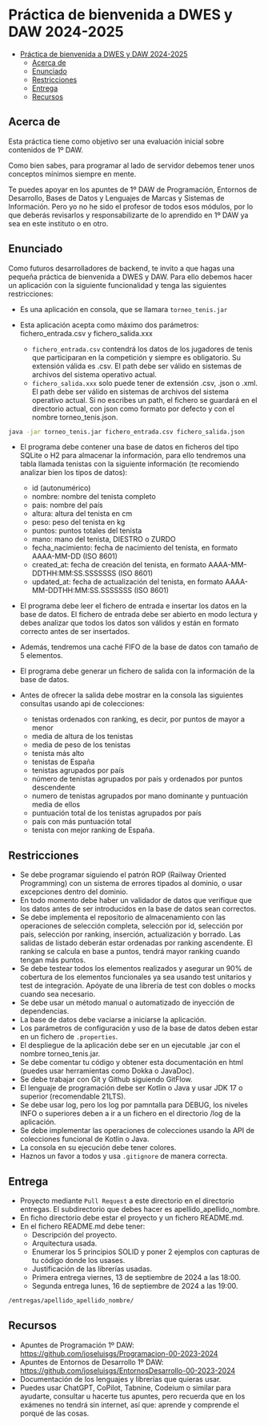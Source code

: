 # Práctica de bienvenida a DWES y DAW 2024-2025

- [Práctica de bienvenida a DWES y DAW 2024-2025](#práctica-de-bienvenida-a-dwes-y-daw-2024-2025)
  - [Acerca de](#acerca-de)
  - [Enunciado](#enunciado)
  - [Restricciones](#restricciones)
  - [Entrega](#entrega)
  - [Recursos](#recursos)


## Acerca de

Esta práctica tiene como objetivo ser una evaluación inicial sobre contenidos de 1º DAW.

Como bien sabes, para programar al lado de servidor debemos tener unos conceptos mínimos siempre en mente.

Te puedes apoyar en los apuntes de 1º DAW de Programación, Entornos de Desarrollo, Bases de Datos y Lenguajes de Marcas y Sistemas de Información. Pero yo no he sido el profesor de todos esos módulos, por lo que deberás revisarlos y responsabilizarte de lo aprendido en 1º DAW ya sea en este instituto o en otro.

## Enunciado
Como futuros desarrolladores de backend, te invito a que hagas una pequeña práctica de bienvenida a DWES y DAW.
Para ello debemos hacer un aplicación con la siguiente funcionalidad y tenga las siguientes restricciones:
- Es una aplicación en consola, que se llamara `torneo_tenis.jar`
  
- Esta aplicación acepta como máximo dos parámetros: fichero_entrada.csv y fichero_salida.xxx
  - `fichero_entrada.csv` contendrá los datos de los jugadores de tenis que participaran en la competición y siempre es obligatorio. Su extensión válida es .csv. El path debe ser válido en sistemas de archivos del sistema operativo actual.
  - `fichero_salida.xxx` solo puede tener de extensión .csv, .json o .xml. El path debe ser válido en sistemas de archivos del sistema operativo actual. Si no escribes un path, el fichero se guardará en el directorio actual, con json como formato por defecto y con el nombre torneo_tenis.json.

```bash
java -jar torneo_tenis.jar fichero_entrada.csv fichero_salida.json
```
  
- El programa debe contener una base de datos en ficheros del tipo SQLite o H2 para almacenar la información, para ello tendremos una tabla llamada tenistas con la siguiente información (te recomiendo analizar bien los tipos de datos):
  - id (autonumérico)
  - nombre: nombre del tenista completo
  - pais: nombre del país
  - altura: altura del tenista en cm
  - peso: peso del tenista en kg
  - puntos: puntos totales del tenista
  - mano: mano del tenista, DIESTRO o ZURDO
  - fecha_nacimiento: fecha de nacimiento del tenista, en formato AAAA-MM-DD (ISO 8601)
  - created_at: fecha de creación del tenista, en formato AAAA-MM-DDTHH:MM:SS.SSSSSSS (ISO 8601)
  - updated_at: fecha de actualización del tenista, en formato AAAA-MM-DDTHH:MM:SS.SSSSSSS (ISO 8601)

- El programa debe leer el fichero de entrada e insertar los datos en la base de datos. El fichero de entrada debe ser abierto en modo lectura y debes analizar que todos los datos son válidos y están en formato correcto antes de ser insertados.

- Además, tendremos una caché FIFO de la base de datos con tamaño de 5 elementos.

- El programa debe generar un fichero de salida con la información de la base de datos.

- Antes de ofrecer la salida debe mostrar en la consola las siguientes consultas usando api de colecciones:
  - tenistas ordenados con ranking, es decir, por puntos de mayor a menor
  - media de altura de los tenistas
  - media de peso de los tenistas
  - tenista más alto
  - tenistas de España
  - tenistas agrupados por país
  - número de tenistas agrupados por país y ordenados por puntos descendente
  - numero de tenistas agrupados por mano dominante y puntuación media de ellos
  - puntuación total de los tenistas agrupados por país
  - país con más puntuación total
  - tenista con mejor ranking de España.
        
## Restricciones
- Se debe programar siguiendo el patrón ROP (Railway Oriented Programming) con un sistema de errores tipados al dominio, o usar excepciones dentro del dominio.
- En todo momento debe haber un validador de datos que verifique que los datos antes de ser introducidos en la base de datos sean correctos.
- Se debe implementa el repositorio de almacenamiento con las operaciones de selección completa, selección por id, selección por país, selección por ranking, inserción, actualización y borrado. Las salidas de listado deberán estar ordenadas por ranking ascendente. El ranking se calcula en base a puntos, tendrá mayor ranking cuando tengan más puntos.
- Se debe testear todos los elementos realizados y asegurar un 90% de cobertura de los elementos funcionales ya sea usando test unitarios y test de integración. Apóyate de una librería de test con dobles o mocks cuando sea necesario.
- Se debe usar un método manual o automatizado de inyección de dependencias.
- La base de datos debe vaciarse a iniciarse la aplicación.
- Los parámetros de configuración y uso de la base de datos deben estar en un fichero de `.properties`.
- El despliegue de la aplicación debe ser en un ejecutable .jar con el nombre torneo_tenis.jar.
- Se debe comentar tu código y obtener esta documentación en html (puedes usar herramientas como Dokka o JavaDoc).
- Se debe trabajar con Git y Github siguiendo GitFlow.
- El lenguaje de programación debe ser Kotlin o Java y usar JDK 17 o superior (recomendable 21LTS).
- Se debe usar log, pero los log por pamntalla para DEBUG, los niveles INFO o superiores deben a ir a un fichero en el directorio /log de la aplicación.
- Se debe implementar las operaciones de colecciones usando la API de colecciones funcional de Kotlin o Java.
- La consola en su ejecución debe tener colores.
- Haznos un favor a todos y usa `.gitignore` de manera correcta.

## Entrega
- Proyecto mediante `Pull Request` a este directorio en el directorio entregas. El subdirectorio que debes hacer es apellido_apellido_nombre.
- En ficho directorio debe estar el proyecto y un fichero README.md.
- En el fichero README.md debe tener:
  - Descripción del proyecto.
  - Arquitectura usada.
  - Enumerar los 5 principios SOLID y poner 2 ejemplos con capturas de tu código donde los usases.
  - Justificación de las librerías usadas.
  - Primera entrega viernes, 13 de septiembre de 2024 a las 18:00.
  - Segunda entrega lunes, 16 de septiembre de 2024 a las 19:00.

```bash	
/entregas/apellido_apellido_nombre/
```

## Recursos
- Apuntes de Programación 1º DAW: https://github.com/joseluisgs/Programacion-00-2023-2024
- Apuntes de Entornos de Desarrollo 1º DAW: https://github.com/joseluisgs/EntornosDesarrollo-00-2023-2024
- Documentación de los lenguajes y librerías que quieras usar.
- Puedes usar ChatGPT, CoPilot, Tabnine, Codeium o similar para ayudarte, consultar u hacerte tus apuntes, pero recuerda que en los exámenes no tendrá sin internet, así que: aprende y comprende el porqué de las cosas.
